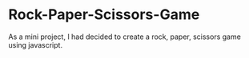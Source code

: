 # Rock-Paper-Scissors-Game
As a mini project, I had decided to create a rock, paper, scissors game using javascript.
